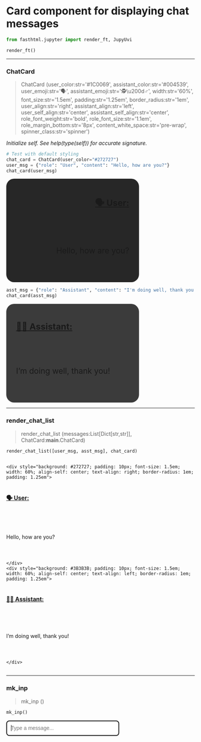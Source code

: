 # Card component for displaying chat messages


<!-- WARNING: THIS FILE WAS AUTOGENERATED! DO NOT EDIT! -->

``` python
from fasthtml.jupyter import render_ft, JupyUvi

render_ft()
```

------------------------------------------------------------------------

### ChatCard

>  ChatCard (user_color:str='#1C0069', assistant_color:str='#004539',
>                user_emoji:str='🗣️', assistant_emoji:str='🕵️\u200d♂️',
>                width:str='60%', font_size:str='1.5em', padding:str='1.25em',
>                border_radius:str='1em', user_align:str='right',
>                assistant_align:str='left', user_self_align:str='center',
>                assistant_self_align:str='center', role_font_weight:str='bold',
>                role_font_size:str='1.1em', role_margin_bottom:str='8px',
>                content_white_space:str='pre-wrap',
>                spinner_class:str='spinner')

*Initialize self. See help(type(self)) for accurate signature.*

``` python
# Test with default styling
chat_card = ChatCard(user_color="#272727")
user_msg = {"role": "User", "content": "Hello, how are you?"}
chat_card(user_msg)
```

<div>

<div style="background: #272727; padding: 10px; font-size: 1.5em; width: 60%; align-self: center; text-align: right; border-radius: 1em; padding: 1.25em">

<span style="font-weight: bold; font-size: 1.1em; display: block; margin-bottom: 8px;"><u>🗣️
User: </u></span>

<div class="marked" style="white-space: pre-wrap;">

Hello, how are you?

</div>

</div>

<script>if (window.htmx) htmx.process(document.body)</script>

</div>

``` python
asst_msg = {"role": "Assistant", "content": "I'm doing well, thank you!"}
chat_card(asst_msg)
```

<div>

<div style="background: #3B3B3B; padding: 10px; font-size: 1.5em; width: 60%; align-self: center; text-align: left; border-radius: 1em; padding: 1.25em">

<span style="font-weight: bold; font-size: 1.1em; display: block; margin-bottom: 8px;"><u>🕵️‍♂️
Assistant: </u></span>

<div class="marked" style="white-space: pre-wrap;">

I’m doing well, thank you!

</div>

</div>

<script>if (window.htmx) htmx.process(document.body)</script>

</div>

------------------------------------------------------------------------

### render_chat_list

>  render_chat_list (messages:List[Dict[str,str]],
>                        ChatCard:__main__.ChatCard)

``` python
render_chat_list([user_msg, asst_msg], chat_card)
```

<div>

<div id="chat-cards" class="chat-cards"
style="display: flex; flex-direction: column; gap: 10px;">

    <div style="background: #272727; padding: 10px; font-size: 1.5em; width: 60%; align-self: center; text-align: right; border-radius: 1em; padding: 1.25em">

<span style="font-weight: bold; font-size: 1.1em; display: block; margin-bottom: 8px;"><u>🗣️
User: </u></span>

<div class="marked" style="white-space: pre-wrap;">

Hello, how are you?

</div>

    </div>
    <div style="background: #3B3B3B; padding: 10px; font-size: 1.5em; width: 60%; align-self: center; text-align: left; border-radius: 1em; padding: 1.25em">

<span style="font-weight: bold; font-size: 1.1em; display: block; margin-bottom: 8px;"><u>🕵️‍♂️
Assistant: </u></span>

<div class="marked" style="white-space: pre-wrap;">

I’m doing well, thank you!

</div>

    </div>

</div>

<script>if (window.htmx) htmx.process(document.body)</script>

</div>

------------------------------------------------------------------------

### mk_inp

>  mk_inp ()

``` python
mk_inp()
```

<div>

<input placeholder="Type a message..." autofocus id="msg" style="width: 60%; max-width: 600px; padding: 0.75em; font-size: 1em; border-radius: 0.5em" name="msg">
<script>if (window.htmx) htmx.process(document.body)</script>

</div>
